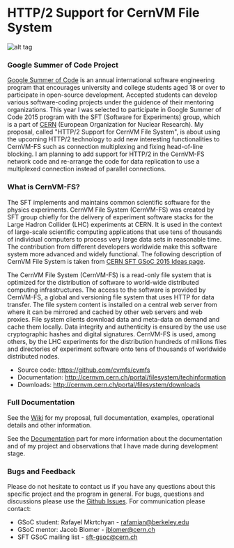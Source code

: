 # HTTP/2 Support for CernVM File System
![alt tag](https://cloud.githubusercontent.com/assets/5885065/7506024/f50b859a-f40e-11e4-809a-c9357ff0c98a.png)

### Google Summer of Code Project

   [Google Summer of Code][web1] is an annual international software engineering program that encourages university and college students aged 18 or over to participate in open-source development. Accepted students can develop various software-coding projects under the guidence of their mentoring organizations. This year I was selected to participate in Google Summer of Code 2015 program with the SFT (Software for Experiments) group, which is a part of [CERN][web2] (European Organization for Nuclear Research). My proposal, called "HTTP/2 Support for CernVM File System", is about using the upcoming HTTP/2 technology to add new interesting functionalities to CernVM-FS such as connection multiplexing and fixing head-of-line blocking. I am planning to add support for HTTP/2 in the CernVM-FS network code and re-arrange the code for data replication to use a multiplexed connection instead of parallel connections. 

### What is CernVM-FS?

   The SFT implements and maintains common scientific software for the physics experiments. CernVM File System (CernVM-FS) was created by SFT group chiefly for the delivery of experiment software stacks for the Large Hadron Collider (LHC) experiments at CERN. It is used in the context of large-scale scientific computing applications that use tens of thousands of individual computers to process very large data sets in reasonable time. The contribution from different developers worldwide make this software system more advanced and widely functional. The following description of CernVM File System is taken from [CERN SFT GSoC 2015 Ideas page][web3].

   The CernVM File System (CernVM-FS) is a read-only file system that is optimized for the distribution of software to world-wide distributed computing infrastructures. The access to the software is provided by CernVM-FS, a global and versioning file system that uses HTTP for data transfer. The file system content is installed on a central web server from where it can be mirrored and cached by other web servers and web proxies.  File system clients download data and meta-data on demand and cache them locally.  Data integrity and authenticity is ensured by the use use cryptographic hashes and digital signatures.  CernVM-FS is used, among others, by the LHC experiments for the distribution hundreds of millions files and directories of experiment software onto tens of thousands of worldwide distributed nodes.

* Source code: https://github.com/cvmfs/cvmfs
* Documentation: http://cernvm.cern.ch/portal/filesystem/techinformation
* Downloads: http://cernvm.cern.ch/portal/filesystem/downloads

### Full Documentation

See the [Wiki][web4] for my proposal, full documentation, examples, operational details and other information.

See the [Documentation][web6] part for more information about the documentation and of my project and observations that I have made during development stage.

### Bugs and Feedback

Please do not hesitate to contact us if you have any questions about this specific project and the program in general. For bugs, questions and discussions please use the [Github Issues][web5]. For communication please contact:

* GSoC student: Rafayel Mkrtchyan - rafamian@berkeley.edu
* GSoC mentor:  Jacob Blomer - jblomer@cern.ch
* SFT GSoC mailing list - sft-gsoc@cern.ch

[web1]: https://www.google-melange.com
[web2]: http://home.web.cern.ch
[web3]: http://ph-dep-sft.web.cern.ch/article/175948
[web4]: https://github.com/MicBrain/GSoC_CernVM-FS/wiki
[web5]: https://github.com/MicBrain/GSoC_CernVM-FS/issues
[web6]: https://github.com/MicBrain/GSoC_CernVM-FS/wiki/Documentation









